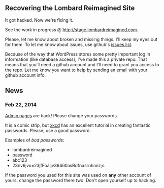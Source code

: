 Recovering the Lombard Reimagined Site
--------------------------------------

It got hacked. Now we're fixing it.

See the work in progress @ http://stage.lombardreimagined.com.

Please, let me know about broken and missing things. I'll keep my 
eyes out for them. To let me know about issues, use github's
[issues list](https://github.com/changecase/lombard-reimagined/issues).

Because of the way that WordPress stores some pretty important log in
information (like database access), I've made this a private repo. That
means that you'll need a github account and I'll need to grant you 
access to the repo. Let me know you want to help by sending an [email](mailto:jeff.ja@gmail.com)
with your github account info.


News
----

### Feb 22, 2014

[Admin pages](http://lombardreimagined.com/wp-login.php) are back! 
Please change your passwords.

It is a comic strip, but [xkcd](http://xkcd.com/936/) has an excellent tutorial 
in creating fantastic passwords. Please, use a good password.

Examples of _bad passwords_:

- lombardreimagined
- password
- abc123
- 23nv9jvo=23jfFoaljv39460asBdfnasrnhonz;s

If the password you used for this site was used on **any** other account of yours, 
change the password there two. Don't open yourself up to hacking.
